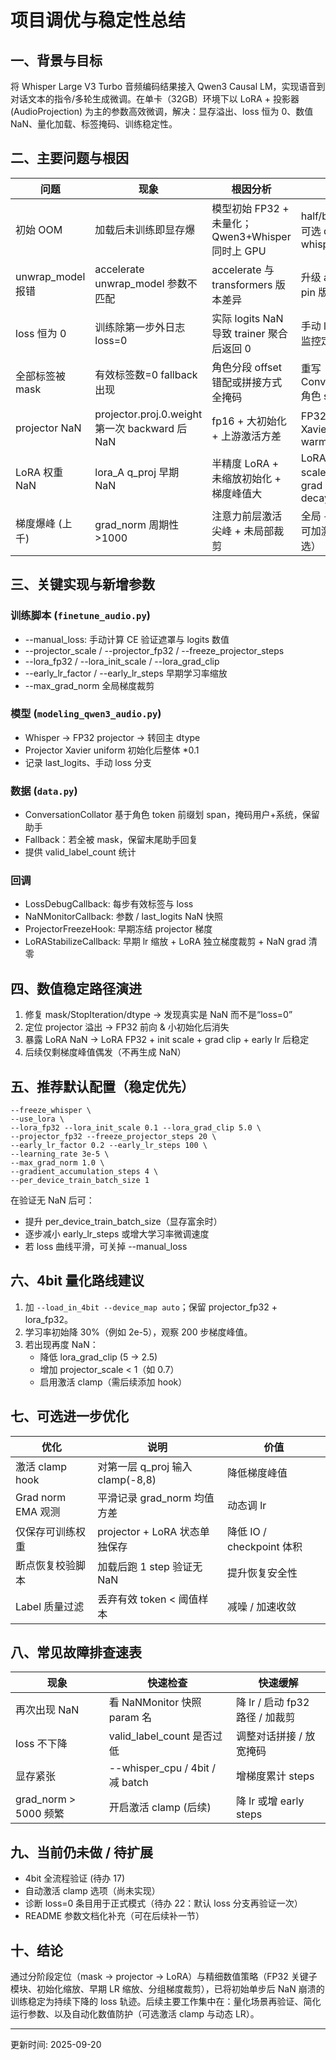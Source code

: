 # 项目调优与稳定性总结

## 一、背景与目标
将 Whisper Large V3 Turbo 音频编码结果接入 Qwen3 Causal LM，实现语音到对话文本的指令/多轮生成微调。在单卡（32GB）环境下以 LoRA + 投影器 (AudioProjection) 为主的参数高效微调，解决：显存溢出、loss 恒为 0、数值 NaN、量化加载、标签掩码、训练稳定性。

## 二、主要问题与根因
| 问题 | 现象 | 根因分析 | 解决策略 |
|------|------|----------|----------|
| 初始 OOM | 加载后未训练即显存爆 | 模型初始 FP32 + 未量化；Qwen3+Whisper 同时上 GPU | half/bfloat16 加载 + 可选 quant + whisper_cpu |
| unwrap_model 报错 | accelerate unwrap_model 参数不匹配 | accelerate 与 transformers 版本差异 | 升级 accelerate 并 pin 版本 |
| loss 恒为 0 | 训练除第一步外日志 loss=0 | 实际 logits NaN 导致 trainer 聚合后返回 0 | 手动 loss 路径 + NaN 监控定位 |
| 全部标签被 mask | 有效标签数=0 fallback 出现 | 角色分段 offset 错配或拼接方式全掩码 | 重写 ConversationCollator 角色 span + 回退策略 |
| projector NaN | projector.proj.0.weight 第一次 backward 后 NaN | fp16 + 大初始化 + 上游激活方差 | FP32 前向 + 小尺度 Xavier *0.1 + freeze warmup |
| LoRA 权重 NaN | lora_A q_proj 早期 NaN | 半精度 LoRA + 未缩放初始化 + 梯度峰值大 | LoRA FP32 + init scale 0.1 + 独立 grad clip + early LR decay |
| 梯度爆峰 (上千) | grad_norm 周期性 >1000 | 注意力前层激活尖峰 + 未局部裁剪 | 全局 + LoRA 裁剪、可加激活 clamp（备选） |

## 三、关键实现与新增参数
### 训练脚本 (`finetune_audio.py`)
- --manual_loss: 手动计算 CE 验证遮罩与 logits 数值
- --projector_scale / --projector_fp32 / --freeze_projector_steps
- --lora_fp32 / --lora_init_scale / --lora_grad_clip
- --early_lr_factor / --early_lr_steps 早期学习率缩放
- --max_grad_norm 全局梯度裁剪

### 模型 (`modeling_qwen3_audio.py`)
- Whisper -> FP32 projector -> 转回主 dtype
- Projector Xavier uniform 初始化后整体 *0.1
- 记录 last_logits、手动 loss 分支

### 数据 (`data.py`)
- ConversationCollator 基于角色 token 前缀划 span，掩码用户+系统，保留助手
- Fallback：若全被 mask，保留末尾助手回复
- 提供 valid_label_count 统计

### 回调
- LossDebugCallback: 每步有效标签与 loss
- NaNMonitorCallback: 参数 / last_logits NaN 快照
- ProjectorFreezeHook: 早期冻结 projector 梯度
- LoRAStabilizeCallback: 早期 lr 缩放 + LoRA 独立梯度裁剪 + NaN grad 清零

## 四、数值稳定路径演进
1. 修复 mask/StopIteration/dtype → 发现真实是 NaN 而不是“loss=0”
2. 定位 projector 溢出 → FP32 前向 & 小初始化后消失
3. 暴露 LoRA NaN → LoRA FP32 + init scale + grad clip + early lr 后稳定
4. 后续仅剩梯度峰值偶发（不再生成 NaN）

## 五、推荐默认配置（稳定优先）
```
--freeze_whisper \
--use_lora \
--lora_fp32 --lora_init_scale 0.1 --lora_grad_clip 5.0 \
--projector_fp32 --freeze_projector_steps 20 \
--early_lr_factor 0.2 --early_lr_steps 100 \
--learning_rate 3e-5 \
--max_grad_norm 1.0 \
--gradient_accumulation_steps 4 \
--per_device_train_batch_size 1
```
在验证无 NaN 后可：
- 提升 per_device_train_batch_size（显存富余时）
- 逐步减小 early_lr_steps 或增大学习率微调速度
- 若 loss 曲线平滑，可关掉 --manual_loss

## 六、4bit 量化路线建议
1. 加 `--load_in_4bit --device_map auto`；保留 projector_fp32 + lora_fp32。
2. 学习率初始降 30%（例如 2e-5），观察 200 步梯度峰值。
3. 若出现再度 NaN：
   - 降低 lora_grad_clip (5 → 2.5)
   - 增加 projector_scale < 1（如 0.7）
   - 启用激活 clamp（需后续添加 hook）

## 七、可选进一步优化
| 优化 | 说明 | 价值 |
|------|------|------|
| 激活 clamp hook | 对第一层 q_proj 输入 clamp(-8,8) | 降低梯度峰值 | 
| Grad norm EMA 观测 | 平滑记录 grad_norm 均值方差 | 动态调 lr | 
| 仅保存可训练权重 | projector + LoRA 状态单独保存 | 降低 IO / checkpoint 体积 | 
| 断点恢复校验脚本 | 加载后跑 1 step 验证无 NaN | 提升恢复安全性 | 
| Label 质量过滤 | 丢弃有效 token < 阈值样本 | 减噪 / 加速收敛 | 

## 八、常见故障排查速表
| 现象 | 快速检查 | 快速缓解 |
|------|----------|----------|
| 再次出现 NaN | 看 NaNMonitor 快照 param 名 | 降 lr / 启动 fp32 路径 / 加裁剪 |
| loss 不下降 | valid_label_count 是否过低 | 调整对话拼接 / 放宽掩码 |
| 显存紧张 | --whisper_cpu / 4bit / 减 batch | 增梯度累计 steps |
| grad_norm > 5000 频繁 | 开启激活 clamp (后续) | 降 lr 或增 early steps |

## 九、当前仍未做 / 待扩展
- 4bit 全流程验证 (待办 17)
- 自动激活 clamp 选项（尚未实现）
- 诊断 loss=0 条目用于正式模式（待办 22：默认 loss 分支再验证一次）
- README 参数文档化补充（可在后续补一节）

## 十、结论
通过分阶段定位（mask → projector → LoRA）与精细数值策略（FP32 关键子模块、初始化缩放、早期 LR 缩放、分组梯度裁剪），已将初始单步后 NaN 崩溃的训练稳定为持续下降的 loss 轨迹。后续主要工作集中在：量化场景再验证、简化运行参数、以及自动化数值防护（可选激活 clamp 与动态 LR）。

---
更新时间: 2025-09-20
